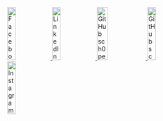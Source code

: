 <div>
    <a href="https://facebook.com/bidiouane.haitam">
        <img src="assets/facebook.svg" width="19.5%" height=120 alt="Facebook sch0penheimer">
    </a>
    <a href="https://www.linkedin.com/in/haitam-bidiouane/">
        <img src="assets/linkedin.svg" width="19.5%" height=120 alt="LinkedIn sch0penheimer">
    </a>
    <a href="https://github.com/sch0penheimer">
        <img src="assets/middleLogo.svg" width="22%" height=120 alt="GitHub sch0penheimer Too ;)">
    </a>
    <a href="https://github.com/sch0penheimer">
        <img src="assets/github.svg" width="19.5%" height=120 alt="GitHub sch0penheimer">
        </a>
    <a href="https://www.instagram.com/haitvmm/">
        <img src="assets/instagram.svg" width="19.5%" height=120 alt="Instagram sch0penheimer">
    </a>
</div>

